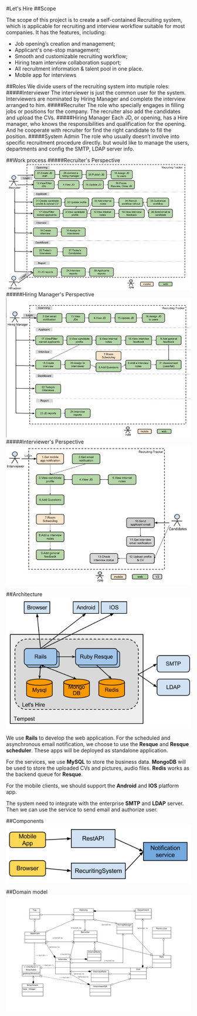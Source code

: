 #Let's Hire
##Scope

The scope of this project is to create a self-contained Recruiting system, which is applicable for recruiting and interview workflow suitable for most companies. It has the features, 
including:

* Job opening’s creation and management;
* Applicant's one-stop management;
* Smooth and customizable recruiting workflow;  
* Hiring team interview collaboration support;
* All recruitment information & talent pool in one place.
* Mobile app for interviews

##Roles
We divide users of the recruiting system into mutiple roles:
#####Interviewer
The interviewer is just the common user for the system. Interviewers are nominated by Hiring Manager and complete the interview arranged to him. 
#####Recruiter
The role who specially engages in filling jobs or positions for the company. The recruiter also add the candidates and upload the CVs.
#####Hiring Manager
Each JD, or opening, has a Hire manager, who knows the responsibilities and qualification for the opening. And he cooperate with recruiter for find the right candidate to fill the position.
#####System Admin
The role who usually doesn’t involve into specific recruitment procedure directly. but would like to manage the users, departments and config the SMTP, LDAP server info.

##Work process
#####Recruiter's Perspective
![Recruiter's flow](./images/recruiter_flow.png)
#####Hiring Manager's Perspective
![Hiring manager's flow](./images/hiring_manager_flow.png)
#####Interviewer's Perspective
![Interviewer's flow](./images/interviewer_flow.png)

##Architecture
![System architecture](./images/system_architecture.png)

We use **Rails** to develop the web application. For the scheduled and asynchronous email notification, we choose to use the **Resque** and **Resque scheduler**. These apps will be deployed as standalone application.

For the services, we use **MySQL** to store the business data. **MongoDB** will be used to store the uploaded CVs and pictures, audio files. **Redis** works as the backend queue for **Resque**.

For the mobile clients, we should support the **Android** and **IOS** platform app.

The system need to integrate with the enterprise **SMTP** and **LDAP** server. Then we can use the service to send email and authorize user. 

##Components
![Components diagram](./images/components.png)

##Domain model
![Domain model diagram](./images/ClassDiagram.png)







